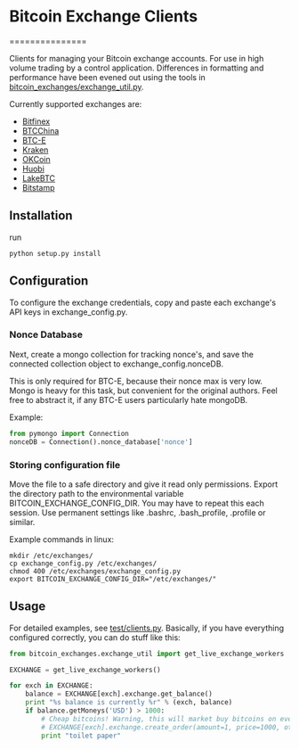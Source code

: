 # Bitcoin Exchange Clients
===============

Clients for managing your Bitcoin exchange accounts. For use in high volume trading by a control application.
Differences in formatting and performance have been evened out using the tools in [bitcoin_exchanges/exchange_util.py](https://github.com/coinapult/bitcoin_exchanges/blob/master/bitcoin_exchanges/exchange_util.py).

Currently supported exchanges are:

+ [Bitfinex](https://www.bitfinex.com/?refcode=xknTcTvLS2)
+ [BTCChina](https://btcchina.com)
+ [BTC-E](https://btc-e.com)
+ [Kraken](https://www.kraken.com/)
+ [OKCoin](https://www.okcoin.com/?invid=2022222)
+ [Huobi](https://www.huobi.com/)
+ [LakeBTC](https://www.lakebtc.com/?ref=10civ1x)
+ [Bitstamp](https://bitstamp.net)

## Installation
run
```
python setup.py install
```

## Configuration
To configure the exchange credentials, copy and paste each exchange's API keys in exchange_config.py.

### Nonce Database
Next, create a mongo collection for tracking nonce's, and save the connected collection object to
exchange_config.nonceDB.

This is only required for BTC-E, because their nonce max is very low. Mongo is heavy
 for this task, but convenient for the original authors. Feel free to abstract it, if any BTC-E users particularly hate
 mongoDB.

Example:

```python
from pymongo import Connection
nonceDB = Connection().nonce_database['nonce']
```

### Storing configuration file
Move the file to a safe directory and give it read only permissions. Export the directory path to the
environmental variable BITCOIN_EXCHANGE_CONFIG_DIR. You may have to repeat this each session. Use permanent settings like
.bashrc, .bash_profile, .profile or similar.

Example commands in linux:

```
mkdir /etc/exchanges/
cp exchange_config.py /etc/exchanges/
chmod 400 /etc/exchanges/exchange_config.py
export BITCOIN_EXCHANGE_CONFIG_DIR="/etc/exchanges/"
```

## Usage
For detailed examples, see [test/clients.py](https://github.com/coinapult/bitcoin_exchanges/blob/master/test/clients.py).
Basically, if you have everything configured correctly, you can do stuff like this:

```python
from bitcoin_exchanges.exchange_util import get_live_exchange_workers

EXCHANGE = get_live_exchange_workers()

for exch in EXCHANGE:
    balance = EXCHANGE[exch].exchange.get_balance()
    print "%s balance is currently %r" % (exch, balance)
    if balance.getMoneys('USD') > 1000:
        # Cheap bitcoins! Warning, this will market buy bitcoins on every live exchange :D
        # EXCHANGE[exch].exchange.create_order(amount=1, price=1000, otype='bid')
        print "toilet paper"
```
